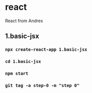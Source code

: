# react
React from Andres
## 1.basic-jsx
### `npx create-react-app 1.basic-jsx`
### `cd 1.basic-jsx`
### `npm start`

### `git tag -a step-0 -m "step 0"`